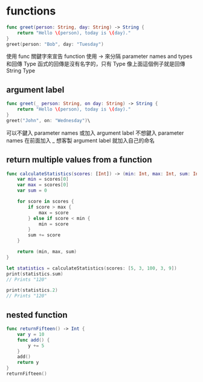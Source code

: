 # functions

```swift
func greet(person: String, day: String) -> String {
    return "Hello \(person), today is \(day)."
}
greet(person: "Bob", day: "Tuesday")
```

使用 func 關鍵字來宣告 function
使用 -> 來分隔 parameter names and types 和回傳 Type
函式的回傳是沒有名字的，只有 Type
像上面這個例子就是回傳 String Type

## argument label

```swift
func greet(_ person: String, on day: String) -> String {
    return "Hello \(person), today is \(day)."
}
greet("John", on: "Wednesday")\
```

可以不鍵入 parameter names 或加入 argument label
不想鍵入 parameter names 在前面加入 _
想客製  argument label 就加入自己的命名

## return multiple values from a function

```swift
func calculateStatistics(scores: [Int]) -> (min: Int, max: Int, sum: Int) {
    var min = scores[0]
    var max = scores[0]
    var sum = 0

    for score in scores {
        if score > max {
            max = score
        } else if score < min {
            min = score
        }
        sum += score
    }

    return (min, max, sum)
}

let statistics = calculateStatistics(scores: [5, 3, 100, 3, 9])
print(statistics.sum)
// Prints "120"

print(statistics.2)
// Prints "120"
```

## nested function

```swift
func returnFifteen() -> Int {
    var y = 10
    func add() {
        y += 5
    }
    add()
    return y
}
returnFifteen()
```
